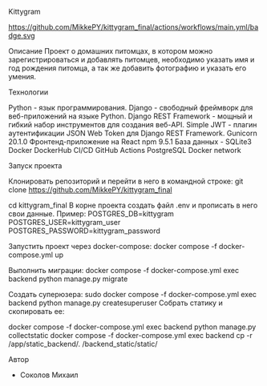 Kittygram 

https://github.com/MikkePY/kittygram_final/actions/workflows/main.yml/badge.svg 

Описание 
Проект о домашних питомцах, в котором можно зарегистрироваться и добавлять питомцев, необходимо указать имя и год рождения питомца, а так же добавить фотографию и указать его умения. 

Технологии 

Python - язык программирования. 
Django - свободный фреймворк для веб-приложений на языке Python. 
Django REST Framework - мощный и гибкий набор инструментов для создания веб-API. 
Simple JWT - плагин аутентификации JSON Web Token для Django REST Framework. 
Gunicorn 20.1.0 
Фронтенд-приложение на React 
npm 9.5.1 
База данных - SQLite3 
Docker 
DockerHub 
CI/CD 
GitHub Actions 
PostgreSQL 
Docker network

Запуск проекта 

Клонировать репозиторий и перейти в него в командной строке: 
git clone https://github.com/MikkePY/kittygram_final 

cd kittygram_final 
В корне проекта создать файл .env и прописать в него свои данные. Пример: 
POSTGRES_DB=kittygram 
POSTGRES_USER=kittygram_user 
POSTGRES_PASSWORD=kittygram_password 

Запустить проект через docker-compose: 
docker compose -f docker-compose.yml up 

Выполнить миграции: 
docker compose -f docker-compose.yml exec backend python manage.py migrate 

Создать суперюзера: 
sudo docker compose -f docker-compose.yml exec backend python manage.py createsuperuser 
Собрать статику и скопировать ее: 

docker compose -f docker-compose.yml exec backend python manage.py collectstatic 
docker compose -f docker-compose.yml exec backend cp -r /app/static_backend/. /backend_static/static/ 

Автор 
- Cоколов Михаил